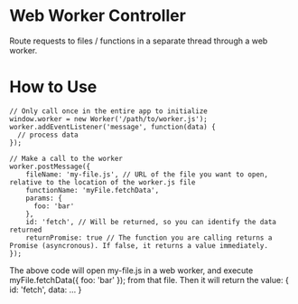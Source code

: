 # Web Worker Controller
Route requests to files / functions in a separate thread through a web worker.

# How to Use

    // Only call once in the entire app to initialize
    window.worker = new Worker('/path/to/worker.js');
    worker.addEventListener('message', function(data) {
      // process data
    });
    
    // Make a call to the worker
    worker.postMessage({
        fileName: 'my-file.js', // URL of the file you want to open, relative to the location of the worker.js file
        functionName: 'myFile.fetchData',
        params: {
          foo: 'bar'
        },
        id: 'fetch', // Will be returned, so you can identify the data returned
        returnPromise: true // The function you are calling returns a Promise (asyncronous). If false, it returns a value immediately.
    });

The above code will open my-file.js in a web worker, and execute myFile.fetchData({ foo: 'bar' }); from that file. Then it will return the value: { id: 'fetch', data: ... }
